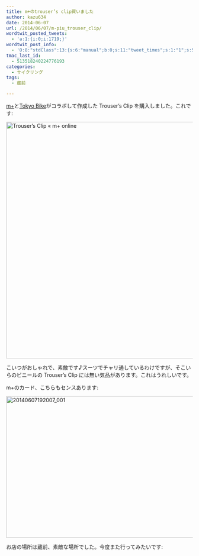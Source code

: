 ```yaml
---
title: m+のtrouser’s clip買いました
author: kazu634
date: 2014-06-07
url: /2014/06/07/m-piu_trouser_clip/
wordtwit_posted_tweets:
  - 'a:1:{i:0;i:1719;}'
wordtwit_post_info:
  - 'O:8:"stdClass":13:{s:6:"manual";b:0;s:11:"tweet_times";s:1:"1";s:5:"delay";s:1:"0";s:7:"enabled";s:1:"1";s:10:"separation";i:60;s:7:"version";s:3:"3.6";s:14:"tweet_template";b:0;s:6:"status";i:2;s:6:"result";a:0:{}s:13:"tweet_counter";i:2;s:13:"tweet_log_ids";a:1:{i:0;i:1719;}s:9:"hash_tags";a:0:{}s:8:"accounts";a:1:{i:0;s:7:"kazu634";}}'
tmac_last_id:
  - 513518240224776193
categories:
  - サイクリング
tags:
  - 蔵前

---
```

<a href="http://m-piu.com/catalog/trousers-clip/" onclick="__gaTracker('send', 'event', 'outbound-article', 'http://m-piu.com/catalog/trousers-clip/', 'm+');">m+</a>と<a href="http://www.tokyobike.com/" onclick="__gaTracker('send', 'event', 'outbound-article', 'http://www.tokyobike.com/', 'Tokyo Bike');" title="Tokyo Bike"  target="_blank">Tokyo Bike</a>がコラボして作成した Trouser&#8217;s Clip を購入しました。これです:

<a href="http://m-piu.com/catalog/trousers-clip/" onclick="__gaTracker('send', 'event', 'outbound-article', 'http://m-piu.com/catalog/trousers-clip/', '');" title="Trouser’s Clip « m+ online"  target="_blank"><img class="aligncenter" alt="Trouser’s Clip « m+ online" src="https://farm6.staticflickr.com/5544/14364589392_650490fd08_z.jpg" width="622" height="640" /></a>

こいつがおしゃれで、素敵です♪スーツでチャリ通しているわけですが、そこいらのビニールの Trouser&#8217;s Clip には無い気品があります。これはうれしいです。

m+のカード、こちらもセンスあります:

<a href="https://www.flickr.com/photos/42332031@N02/14364274934" onclick="__gaTracker('send', 'event', 'outbound-article', 'https://www.flickr.com/photos/42332031@N02/14364274934', '');" title="20140607192007_001 by Kazuhiro MUSASHI, on Flickr"><img class="aligncenter" alt="20140607192007_001" src="https://farm3.staticflickr.com/2900/14364274934_910f87455c_z.jpg" width="640" height="383" /></a>

お店の場所は蔵前、素敵な場所でした。今度また行ってみたいです:

<div class="cgmp-centering-container-handle" align="center">
<div class="google-map-placeholder" id="05042b571dab21c846545595109d8751" style="width: 350px; height: 350px;">
<div align="center" style="background:url('http://blog.kazu634.com/wp-content/plugins/comprehensive-google-map-plugin/assets/css/images/loading.gif') no-repeat 0 0 transparent !important; height:100px; width:100px; position: relative; top: 125px !important;">
</div>
</div>
  
<div class="direction-controls-placeholder" id="direction-controls-placeholder-05042b571dab21c846545595109d8751" style="background: white; width: 350px; margin-top: 5px; border: 1px solid #EBEBEB; display: none; padding: 18px 0 9px 0;">
<div class="d_close-wrapper">
<a id="d_close" href="javascript:void(0)"> <img src="http://blog.kazu634.com/wp-content/plugins/comprehensive-google-map-plugin/assets/css/images/transparent.png" class="close" /> </a>
</div>
    
<div style="" id="travel_modes_div" class="dir-tm kd-buttonbar">
<a tabindex="3" class="kd-button kd-button-left selected" href="javascript:void(0)" id="dir_d_btn" title="By car"> <img class="dir-tm-d" src="http://blog.kazu634.com/wp-content/plugins/comprehensive-google-map-plugin/assets/css/images/transparent.png" /> </a> <a tabindex="3" class="kd-button kd-button-right" href="javascript:void(0)" id="dir_w_btn" title="Walking"> <img class="dir-tm-w" src="http://blog.kazu634.com/wp-content/plugins/comprehensive-google-map-plugin/assets/css/images/transparent.png" /> </a>
</div>
    
<div class="dir-clear">
</div>
    
<div id="dir_wps">
<div id="dir_wp_0" class="dir-wp">
<div class="dir-wp-hl">
<div id="dir_m_0" class="dir-m" style="cursor: -moz-grab;">
<div style="width: 24px; height: 24px; overflow: hidden; position: relative;">
<img style="position: absolute; left: 0px; top: -141px; -moz-user-select: none; border: 0px none; padding: 0px; margin: 0px;" src="http://blog.kazu634.com/wp-content/plugins/comprehensive-google-map-plugin/assets/css/images/directions.png" />
</div>
</div>
          
<div class="dir-input">
<div class="kd-input-text-wrp">
<input type="text" maxlength="2048" tabindex="4" value="" name="a_address" id="a_address" title="Start address" class="wp kd-input-text" autocomplete="off" autocorrect="off" />
</div>
</div>
</div>
</div>
      
<div class="dir-rev-wrapper">
<div id="dir_rev" title="Get reverse directions">
<a id="reverse-btn" href="javascript:void(0)" class="kd-button"> <img class="dir-reverse" src="http://blog.kazu634.com/wp-content/plugins/comprehensive-google-map-plugin/assets/css/images/transparent.png" /> </a>
</div>
</div>
      
<div id="dir_wp_1" class="dir-wp">
<div class="dir-wp-hl">
<div id="dir_m_1" class="dir-m" style="cursor: -moz-grab;">
<div style="width: 24px; height: 24px; overflow: hidden; position: relative;">
<img style="position: absolute; left: 0px; top: -72px; -moz-user-select: none; border: 0px none; padding: 0px; margin: 0px;" src="http://blog.kazu634.com/wp-content/plugins/comprehensive-google-map-plugin/assets/css/images/directions.png" />
</div>
</div>
          
<div class="dir-input">
<div class="kd-input-text-wrp">
<input type="text" maxlength="2048" tabindex="4" value="" name="b_address" id="b_address" title="End address" class="wp kd-input-text" autocomplete="off" autocorrect="off" />
</div>
</div>
</div>
</div>
</div>
    
<div id="dir_controls">
<div class="d_links">
<span id="d_options_toggle"> <a id="d_options_show" class="no-wrap" href="javascript:void(0)" style="display: none !important;">Show options</a> <a id="d_options_hide" class="no-wrap" href="javascript:void(0)" style="display: none !important;">Hide options</a> <b><span style="color: blue">Additional options</span></b> </span>
</div>
      
<div id="d_options" style="margin-bottom: 5px; text-align: left;">
<input type="checkbox" tabindex="5" name="05042b571dab21c846545595109d8751_avoid_hway" id="05042b571dab21c846545595109d8751_avoid_hway" /> <label for="05042b571dab21c846545595109d8751_avoid_hway">Avoid highways</label> <input type="checkbox" tabindex="5" name="05042b571dab21c846545595109d8751_avoid_tolls" id="05042b571dab21c846545595109d8751_avoid_tolls" /> <label for="05042b571dab21c846545595109d8751_avoid_tolls">Avoid tolls</label> <input type="radio" name="05042b571dab21c846545595109d8751_travel_mode" id="05042b571dab21c846545595109d8751_radio_km" /> <label for="05042b571dab21c846545595109d8751_radio_km">KM</label> <input type="radio" name="05042b571dab21c846545595109d8751_travel_mode" id="05042b571dab21c846545595109d8751_radio_miles" checked="checked" /> <label for="05042b571dab21c846545595109d8751_radio_miles">Miles</label>
</div>
      
<div class="dir-sub-cntn">
<button tabindex="6" name="btnG" type="submit" id="d_sub" class="kd-button kd-button-submit">Get Directions</button> <button tabindex="6" name="btnG" type="button" style="display: none;" id="print_sub" class="kd-button kd-button-submit">Print Directions</button>
</div>
</div>
</div>
  
<div id="rendered-directions-placeholder-05042b571dab21c846545595109d8751" style="display: none; border: 1px solid #ddd; width: 350px; margin-top: 10px; direction: ltr; overflow: auto; height: 180px; padding: 5px;" class="rendered-directions-placeholder">
</div>
</div>